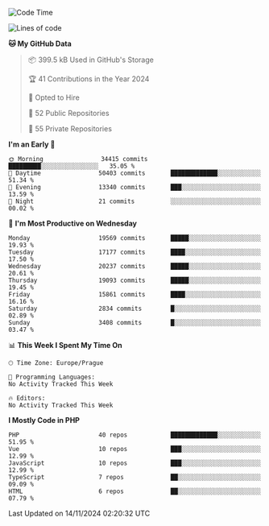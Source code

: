 <!--START_SECTION:waka-->
![Code Time](http://img.shields.io/badge/Code%20Time-1%2C583%20hrs%2058%20mins-blue)

![Lines of code](https://img.shields.io/badge/From%20Hello%20World%20I%27ve%20Written-30.8%20million%20lines%20of%20code-blue)

**🐱 My GitHub Data** 

> 📦 399.5 kB Used in GitHub's Storage 
 > 
> 🏆 41 Contributions in the Year 2024
 > 
> 💼 Opted to Hire
 > 
> 📜 52 Public Repositories 
 > 
> 🔑 55 Private Repositories 
 > 
**I'm an Early 🐤** 

```text
🌞 Morning                34415 commits       █████████░░░░░░░░░░░░░░░░   35.05 % 
🌆 Daytime                50403 commits       █████████████░░░░░░░░░░░░   51.34 % 
🌃 Evening                13340 commits       ███░░░░░░░░░░░░░░░░░░░░░░   13.59 % 
🌙 Night                  21 commits          ░░░░░░░░░░░░░░░░░░░░░░░░░   00.02 % 
```
📅 **I'm Most Productive on Wednesday** 

```text
Monday                   19569 commits       █████░░░░░░░░░░░░░░░░░░░░   19.93 % 
Tuesday                  17177 commits       ████░░░░░░░░░░░░░░░░░░░░░   17.50 % 
Wednesday                20237 commits       █████░░░░░░░░░░░░░░░░░░░░   20.61 % 
Thursday                 19093 commits       █████░░░░░░░░░░░░░░░░░░░░   19.45 % 
Friday                   15861 commits       ████░░░░░░░░░░░░░░░░░░░░░   16.16 % 
Saturday                 2834 commits        █░░░░░░░░░░░░░░░░░░░░░░░░   02.89 % 
Sunday                   3408 commits        █░░░░░░░░░░░░░░░░░░░░░░░░   03.47 % 
```


📊 **This Week I Spent My Time On** 

```text
🕑︎ Time Zone: Europe/Prague

💬 Programming Languages: 
No Activity Tracked This Week

🔥 Editors: 
No Activity Tracked This Week
```

**I Mostly Code in PHP** 

```text
PHP                      40 repos            █████████████░░░░░░░░░░░░   51.95 % 
Vue                      10 repos            ███░░░░░░░░░░░░░░░░░░░░░░   12.99 % 
JavaScript               10 repos            ███░░░░░░░░░░░░░░░░░░░░░░   12.99 % 
TypeScript               7 repos             ██░░░░░░░░░░░░░░░░░░░░░░░   09.09 % 
HTML                     6 repos             ██░░░░░░░░░░░░░░░░░░░░░░░   07.79 % 
```




 Last Updated on 14/11/2024 02:20:32 UTC
<!--END_SECTION:waka-->
<!--
**AlexKratky/AlexKratky** is a ✨ _special_ ✨ repository because its `README.md` (this file) appears on your GitHub profile.

Here are some ideas to get you started:

- 🔭 I’m currently working on ...
- 🌱 I’m currently learning ...
- 👯 I’m looking to collaborate on ...
- 🤔 I’m looking for help with ...
- 💬 Ask me about ...
- 📫 How to reach me: ...
- 😄 Pronouns: ...
- ⚡ Fun fact: ...
-->
